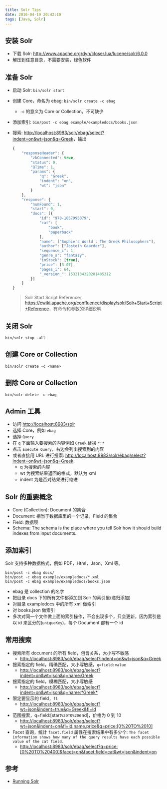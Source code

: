```yaml
---
title: Solr Tips
date: 2016-04-19 20:42:10
tags: [Java, Solr]
---
```


## 安装 Solr
* 下载 Solr: <http://www.apache.org/dyn/closer.lua/lucene/solr/6.0.0>
* 解压到任意目录，不需要安装，绿色软件

<!--more-->

## 准备 Solr
* 启动 Solr: `bin/solr start`
* 创建 Core，命名为 ebag: `bin/solr create -c ebag`
    * `-c` 的意义为 Core or Collection，不可缺少
* 添加索引: `bin/post -c ebag example/exampledocs/books.json`
* 搜索: <http://localhost:8983/solr/ebag/select?indent=on&wt=json&q=Greek>，输出

    ```js
    {
        "responseHeader": {
            "zkConnected": true,
            "status": 0,
            "QTime": 1,
            "params": {
                "q": "Greek",
                "indent": "on",
                "wt": "json"
            }
        },
        "response": {
            "numFound": 1,
            "start": 0,
            "docs": [{
                "id": "978-1857995879",
                "cat": [
                    "book",
                    "paperback"
                ],
                "name": ["Sophie's World : The Greek Philosophers"],
                "author": ["Jostein Gaarder"],
                "sequence_i": 1,
                "genre_s": "fantasy",
                "inStock": [true],
                "price": [3.07],
                "pages_i": 64,
                "_version_": 1532134320281485312
            }]
        }
    }
    ```
    > Solr Start Script Reference: <https://cwiki.apache.org/confluence/display/solr/Solr+Start+Script+Reference>，有命令和参数的详细说明

## 关闭 Solr
```
bin/solr stop -all
```

## 创建 Core or Collection
```
bin/solr create -c <name>
```

## 删除 Core or Collection
```
bin/solr delete -c ebag
```

## Admin 工具
* 访问 <http://localhost:8983/solr>
* 选择 Core，例如 `ebag`
* 选择 `Query`
* 在 `q` 下面输入要搜索的内容例如 `Greek` 替换 `*:*`
* 点击 `Execute Query`，右边会列出搜索到的内容
* 或者直接用 URL 进行搜索: <http://localhost:8983/solr/ebag/select?indent=on&wt=json&q=Greek>
    * q 为搜索的内容
    * wt 为搜索结果返回的格式，默认为 xml
    * indent 为是否对结果进行缩进

## Solr 的重要概念
* Core (Collection): Document 的集合
* Document: 相当于数据库里的一个记录，Field 的集合
* Field: 数据项
* Schema: The schema is the place where you tell Solr how it should build indexes from input documents.

## 添加索引
Solr 支持多种数据格式，例如 PDF，Html，Json，Xml 等。

```
bin/post -c ebag docs/
bin/post -c ebag example/exampledocs/*.xml
bin/post -c ebag example/exampledocs/books.json
```

* ebag 是 collection 的名字
* 把目录 docs 下的所有文件都添加到 Solr 的索引里(递归添加)
* 对目录 exampledocs 中的所有 xml 做索引
* 对 books.json 做索引
* 多次对同一个文件做上面的索引操作，不会出现多个，只会更新，因为索引是以 id 来区分的(`uniqueKey`)，每个 Document 都有一个 id

## 常用搜索
* 搜索所有 document 的所有 field，包含关系，大小写不敏感
    * <http://localhost:8983/solr/ebag/select?indent=on&wt=json&q=Greek>
* 搜索指定的 field，精确匹配，大小写敏感，`q=field:value`
    * <http://localhost:8983/solr/ebag/select?indent=on&wt=json&q=name:Greek>
* 搜索指定的 field，模糊匹配，大小写敏感
    * <http://localhost:8983/solr/ebag/select?indent=on&wt=json&q=name:*Greek*>
* 限定要显示的 field，`fl`
    * <http://localhost:8983/solr/ebag/select?wt=json&indent=true&q=Greek&fl=id>
* 范围搜索，q=field:[start`%20TO%20`end]，价格为 0 到 10
    * <http://localhost:8983/solr/ebag/select?wt=json&indent=on&fl=id,name,price&q=price:[0%20TO%2010]>
* Facet 查询，统计 `facet.field` 属性在搜索结果中有多少个: `The facet information shows how many of the query results have each possible value of the cat field.`
    * <http://localhost:8983/solr/ebag/select?q=price:[0%20TO%20400]&facet=on&facet.field=cat&wt=json&indent=on>

## 参考
* [Running Solr](https://cwiki.apache.org/confluence/display/solr/Running+Solr)
